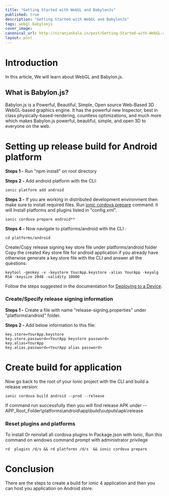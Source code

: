 ```yaml
---
title: "Getting Started with WebGL and BabylonJs"
published: true
description: "Getting Started with WebGL and BabylonJs"
tags: webgl babylonjs
cover_image: 
canonical_url: http://niranjankala.in/post/Getting-Started-with-WebGL-and-BabylonJs
layout: post
---
```


# Introduction

In this article, We will learn about WebGL and Babylon.js.

## What is Babylon.js?

Babylon.js is a Powerful, Beautiful, Simple, Open source Web-Based 3D WebGL-based graphics engine. It has the powerful new Inspector, best in class physically-based-rendering, countless optimizations, and much more which makes Babylon.js powerful, beautiful, simple, and open 3D to everyone on the web.

# Setting up release build for Android platform

**Steps 1 -** 
Run "npm install" on root directory

**Steps 2 -**
Add android platform with the CLI:
```
ionic platform add android
```
**Steps 3 -** 
If you are working in distributed development environment then make sure to install required files. Run  [ionic cordova prepare](https://ionicframework.com/docs/cli/commands/cordova-prepare) command. it will Install platforms and plugins listed in "config.xml". 
```
ionic cordova prepare android**
```
**Steps 4 -**
Now navigate to platforms/android with the CLI :
```
cd platforms/android
```	
Create/Copy release signing key store file under platforms/android folder
Copy the created Key store file for android application if you already have otherwise generate a key.store file with the CLI and answer all the questions:
```
keytool -genkey -v -keystore YourApp.keystore -alias YourApp -keyalg RSA -keysize 2048 -validity 10000
```
Follow the steps suggested in the documentation for [Deploying to a Device](https://ionicframework.com/docs/v3/intro/deploying/).

### Create/Specify release signing information

**Steps 1 -**
Create a file with name "release-signing.properties" under "platforms\android" folder.

**Steps 2 -**
 Add below information to this file:
 ```
key.store=YourApp.keystore
key.store.password=<YourApp keystore password>
key.alias=YourApp
key.alias.password=<YourApp alias password>
```
# Create build for application

Now go back to the root of your Ionic project with the CLI and build a release version:
```
ionic cordova build android --prod --release
```
If command run successfully then you will find release APK under -- APP_Root_Folder\platforms\android\app\build\outputs\apk\release


### Reset plugins and platforms


To install Or reinstall all cordova plugins In Package.json with Ionic, Run this command on windows command prompt with administrator privilege 
```
rd  plugins /d/s && rd platforms /d/s  && ionic cordova prepare
```


# Conclusion
There are the steps to create a build for ionic 4 application and then you can host you application on Android store.
